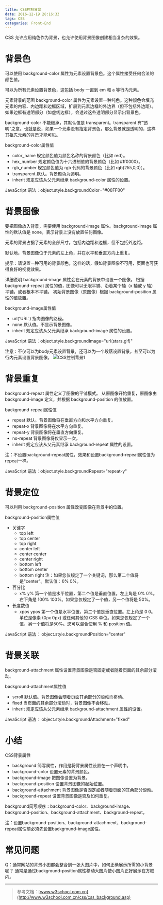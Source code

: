 ```yaml
---
title: CSS控制背景
date: 2016-12-19 20:16:33
tags: CSS
categories: Front-End
---
```

CSS 允许应用纯色作为背景，也允许使用背景图像创建相当复杂的效果。
<!--more-->
# 背景色
可以使用 background-color 属性为元素设置背景色。这个属性接受任何合法的颜色值。

可以为所有元素设置背景色，这包括 body 一直到 em 和 a 等行内元素。

元素背景的范围
background-color 属性为元素设置一种纯色。这种颜色会填充元素的内容、内边距和边框区域，扩展到元素边框的外边界（但不包括外边距）。如果边框有透明部分（如虚线边框），会透过这些透明部分显示出背景色。

background-color 不能继承，其默认值是 transparent。transparent 有“透明”之意。也就是说，如果一个元素没有指定背景色，那么背景就是透明的，这样其祖先元素的背景才能可见。

background-color属性值
- color_name	规定颜色值为颜色名称的背景颜色（比如 red）。
- hex_number	规定颜色值为十六进制值的背景颜色（比如 #ff0000）。
- rgb_number	规定颜色值为 rgb 代码的背景颜色（比如 rgb(255,0,0)）。
- transparent	默认。背景颜色为透明。
- inherit	规定应该从父元素继承 background-color 属性的设置。

JavaScript 语法：object.style.backgroundColor="#00FF00"
# 背景图像
要把图像放入背景，需要使用 background-image 属性。background-image 属性的默认值是 none，表示背景上没有放置任何图像。

元素的背景占据了元素的全部尺寸，包括内边距和边框，但不包括外边距。

默认地，背景图像位于元素的左上角，并在水平和垂直方向上重复。

提示：请设置一种可用的背景颜色，这样的话，假如背景图像不可用，页面也可获得良好的视觉效果。

详细说明
background-image 属性会在元素的背景中设置一个图像。
根据 background-repeat 属性的值，图像可以无限平铺、沿着某个轴（x 轴或 y 轴）平铺，或者根本不平铺。
初始背景图像（原图像）根据 background-position 属性的值放置。

background-image属性值
- url('URL')	指向图像的路径。
- none	默认值。不显示背景图像。
- inherit	规定应该从父元素继承 background-image 属性的设置。

JavaScript 语法：object.style.backgroundImage="url(stars.gif)"

注意：不仅可以为body元素设置背景，还可以为一个段落设置背景，甚至可以为行内元素设置背景图像。
![CSS控制背景1](http://ofolh8dcq.bkt.clouddn.com/CSS%E6%8E%A7%E5%88%B6%E8%83%8C%E6%99%AF1.PNG)
# 背景重复
background-repeat 属性定义了图像的平铺模式。
从原图像开始重复，原图像由 background-image 定义，并根据 background-position 的值放置。

background-repeat属性值
- repeat	默认。背景图像将在垂直方向和水平方向重复。
- repeat-x	背景图像将在水平方向重复。
- repeat-y	背景图像将在垂直方向重复。
- no-repeat	背景图像将仅显示一次。
- inherit	规定应该从父元素继承 background-repeat 属性的设置。

注：不设置background-repeat属性，效果和设置background-repeat属性值为repeat一样。

JavaScript 语法：object.style.backgroundRepeat="repeat-y"
# 背景定位
可以利用 background-position 属性改变图像在背景中的位置。

background-position属性值
- 关键字
  - top left
  - top center
  - top right
  - center left
  - center center
  - center right
  - bottom left
  - bottom center
  - bottom right
  注：如果您仅规定了一个关键词，那么第二个值将是"center"。默认值：0% 0%。
- 百分比
  - x% y%
  第一个值是水平位置，第二个值是垂直位置。左上角是 0% 0%。右下角是 100% 100%。如果您仅规定了一个值，另一个值将是 50%。
- 长度数值
  - xpos ypos
  第一个值是水平位置，第二个值是垂直位置。左上角是 0 0。单位是像素 (0px 0px) 或任何其他的 CSS 单位。如果您仅规定了一个值，另一个值将是50%。您可以混合使用 % 和 position 值。
 
JavaScript 语法：	object.style.backgroundPosition="center"
# 背景关联
background-attachment 属性设置背景图像是否固定或者随着页面的其余部分滚动。

background-attachment属性值
- scroll	默认值。背景图像会随着页面其余部分的滚动而移动。
- fixed	当页面的其余部分滚动时，背景图像不会移动。
- inherit	规定应该从父元素继承 background-attachment 属性的设置。

JavaScript 语法：	object.style.backgroundAttachment="fixed"

# 小结
CSS背景属性
- background	简写属性，作用是将背景属性设置在一个声明中。
- background-color	设置元素的背景颜色。
- background-image	把图像设置为背景。
- background-position	设置背景图像的起始位置。
- background-attachment	背景图像是否固定或者随着页面的其余部分滚动。
- background-repeat	设置背景图像是否及如何重复。

background简写顺序：background-color、background-image、background-position、background-attachment、background-repeat。

注：设置background-position、background-attachment、background-repeat属性前必须先设置background-image属性。
# 常见问题
Q：通常网站的背景小图都会整合到一张大图片中，如何正确展示所需的小背景呢？
通常是通过background-position属性移动大图片使小图片正好展示在方框内。


-------------------
> 参考文档：[www.w3school.com.cn](http://www.w3school.com.cn/css/css_background.asp)
